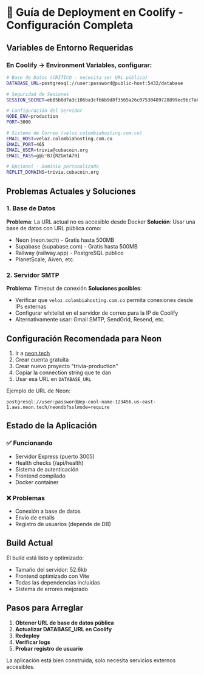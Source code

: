 # 🚀 Guía de Deployment en Coolify - Configuración Completa

## Variables de Entorno Requeridas

### En Coolify → Environment Variables, configurar:

```bash
# Base de Datos (CRÍTICO - necesita ser URL pública)
DATABASE_URL=postgresql://user:password@public-host:5432/database

# Seguridad de Sesiones
SESSION_SECRET=eb85b8d7a3c106ba3cfb6b9d8f3565a26c07530489728899ec9bc7a6bc855624a54d8690a2b97c145a4991cfc0224965fe2a56c3224f5702c1880ed181dd19ef

# Configuración del Servidor
NODE_ENV=production
PORT=3000

# Sistema de Correo (veloz.colombiahosting.com.co)
EMAIL_HOST=veloz.colombiahosting.com.co
EMAIL_PORT=465
EMAIL_USER=trivia@cubacoin.org
EMAIL_PASS=g@i*BJ{RZGmtA79]

# Opcional - Dominio personalizado
REPLIT_DOMAINS=trivia.cubacoin.org
```

## Problemas Actuales y Soluciones

### 1. Base de Datos
**Problema**: La URL actual no es accesible desde Docker
**Solución**: Usar una base de datos con URL pública como:
- Neon (neon.tech) - Gratis hasta 500MB
- Supabase (supabase.com) - Gratis hasta 500MB  
- Railway (railway.app) - PostgreSQL público
- PlanetScale, Aiven, etc.

### 2. Servidor SMTP
**Problema**: Timeout de conexión
**Soluciones posibles**:
- Verificar que `veloz.colombiahosting.com.co` permita conexiones desde IPs externas
- Configurar whitelist en el servidor de correo para la IP de Coolify
- Alternativamente usar: Gmail SMTP, SendGrid, Resend, etc.

## Configuración Recomendada para Neon

1. Ir a [neon.tech](https://neon.tech)
2. Crear cuenta gratuita
3. Crear nuevo proyecto "trivia-production"
4. Copiar la connection string que te dan
5. Usar esa URL en `DATABASE_URL`

Ejemplo de URL de Neon:
```
postgresql://user:password@ep-cool-name-123456.us-east-1.aws.neon.tech/neondb?sslmode=require
```

## Estado de la Aplicación

### ✅ Funcionando
- Servidor Express (puerto 3005)
- Health checks (/api/health)
- Sistema de autenticación
- Frontend compilado
- Docker container

### ❌ Problemas
- Conexión a base de datos
- Envío de emails
- Registro de usuarios (depende de DB)

## Build Actual

El build está listo y optimizado:
- Tamaño del servidor: 52.6kb
- Frontend optimizado con Vite
- Todas las dependencias incluidas
- Sistema de errores mejorado

## Pasos para Arreglar

1. **Obtener URL de base de datos pública**
2. **Actualizar DATABASE_URL en Coolify**
3. **Redeploy**
4. **Verificar logs**
5. **Probar registro de usuario**

La aplicación está bien construida, solo necesita servicios externos accesibles.